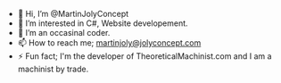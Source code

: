 - 👋 Hi, I’m @MartinJolyConcept
- 👀 I’m interested in C#, Website developement.
- 🌱 I’m an occasinal coder.
- 📫 How to reach me; martinjoly@jolyconcept.com
- ⚡ Fun fact; I'm the developer of TheoreticalMachinist.com and I am a machinist by trade.

<!---
MartinJolyConcept/MartinJolyConcept is a ✨ special ✨ repository because its `README.md` (this file) appears on your GitHub profile.
You can click the Preview link to take a look at your changes.
--->
